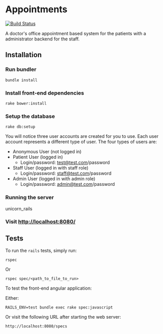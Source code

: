 Appointments
============

[![Build Status](https://semaphoreci.com/api/v1/projects/22489980-0844-4a8f-ad9a-5ecd5ad12335/458396/badge.svg)](https://semaphoreci.com/mgwidmann/appointments)

A doctor's office appointment based system for the patients with a administrator backend for the staff.

## Installation

### Run bundler

    bundle install

### Install front-end dependencies

    rake bower:install

### Setup the database

    rake db:setup

You will notice three user accounts are created for you to use. Each user account represents a different type of user. The four types of users are:

 * Anonymous User (not logged in)
 * Patient User (logged in)
   * Login/password: test@test.com/password
 * Staff User (logged in with staff role)
   * Login/password: staff@test.com/password
 * Admin User (logged in with admin role)
   * Login/password: admin@test.com/password

### Running the server

   unicorn_rails

### Visit [http://localhost:8080/](http://localhost:8080)

## Tests

To run the `rails` tests, simply run:

    rspec

Or

    rspec spec/<path_to_file_to_run>

To test the front-end angular application:

Either:

    RAILS_ENV=test bundle exec rake spec:javascript

Or visit the following URL after starting the web server:

    http://localhost:8080/specs
